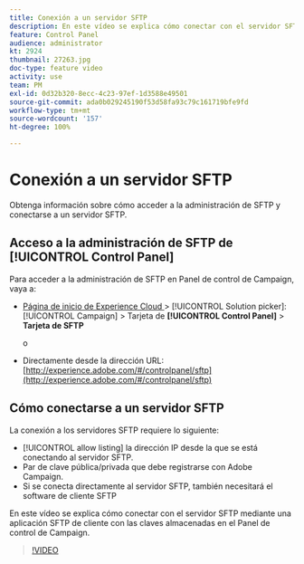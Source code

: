 ```yaml
---
title: Conexión a un servidor SFTP
description: En este vídeo se explica cómo conectar con el servidor SFTP mediante una aplicación SFTP de cliente con las claves almacenadas en el Panel de control de Campaign.
feature: Control Panel
audience: administrator
kt: 2924
thumbnail: 27263.jpg
doc-type: feature video
activity: use
team: PM
exl-id: 0d32b320-8ecc-4c23-97ef-1d3588e49501
source-git-commit: ada0b029245190f53d58fa93c79c161719bfe9fd
workflow-type: tm+mt
source-wordcount: '157'
ht-degree: 100%

---
```


# Conexión a un servidor SFTP

Obtenga información sobre cómo acceder a la administración de SFTP y conectarse a un servidor SFTP.

## Acceso a la administración de SFTP de [!UICONTROL Control Panel]

Para acceder a la administración de SFTP en Panel de control de Campaign, vaya a:

* [Página de inicio de Experience Cloud ](https://experience.adobe.com/#/home) > [!UICONTROL Solution picker]: [!UICONTROL Campaign] > Tarjeta de **[!UICONTROL Control Panel]** > **Tarjeta de SFTP**

   o
* Directamente desde la dirección URL: [http://experience.adobe.com/#/controlpanel/sftp](http://experience.adobe.com/#/controlpanel/sftp)

## Cómo conectarse a un servidor SFTP

La conexión a los servidores SFTP requiere lo siguiente:

* [!UICONTROL allow listing] la dirección IP desde la que se está conectando al servidor SFTP.
* Par de clave pública/privada que debe registrarse con Adobe Campaign.
* Si se conecta directamente al servidor SFTP, también necesitará el software de cliente SFTP

En este vídeo se explica cómo conectar con el servidor SFTP mediante una aplicación SFTP de cliente con las claves almacenadas en el Panel de control de Campaign.

>[!VIDEO](https://video.tv.adobe.com/v/27263?quality=12)
